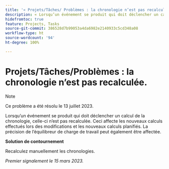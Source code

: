 ```yaml
---
title: '« Projets/Tâches/ Problèmes : la chronologie n’est pas recalculée »'
description: « Lorsqu’un événement se produit qui doit déclencher un calcul de la chronologie, celle-ci n’est pas recalculée. Ceci affecte les nouveaux calculs effectués lors des modifications et les nouveaux calculs planifiés. La précision de l’équilibreur de charge de travail peut également être affectée. »
hidefromtoc: true
feature: Projects, Tasks
source-git-commit: 386528d7b99053a4da6982e2140933c5cd348a08
workflow-type: ht
source-wordcount: '94'
ht-degree: 100%

---
```



# Projets/Tâches/Problèmes : la chronologie n’est pas recalculée.

>[!NOTE]
>
>Ce problème a été résolu le 13 juillet 2023.

Lorsqu’un événement se produit qui doit déclencher un calcul de la chronologie, celle-ci n’est pas recalculée. Ceci affecte les nouveaux calculs effectués lors des modifications et les nouveaux calculs planifiés. La précision de l’équilibreur de charge de travail peut également être affectée.

**Solution de contournement**

Recalculez manuellement les chronologies.

_Premier signalement le 15 mars 2023._

